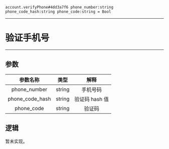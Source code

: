 ```
account.verifyPhone#4dd3a7f6 phone_number:string phone_code_hash:string phone_code:string = Bool
```

---
# 验证手机号
---

## 参数
参数名称 | 类型 | 解释
:-: | :-: | :-:
phone_number|string |手机号码
phone_code_hash|string | 验证码 hash 值
phone_code|string|验证码

## 逻辑
暂未实现。